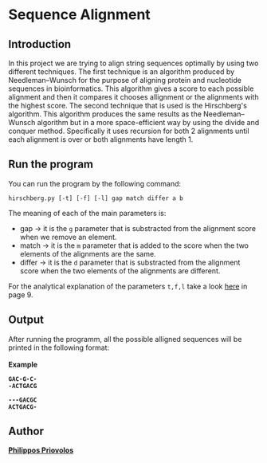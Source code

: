 # Sequence Alignment

## Introduction

In this project we are trying to align string sequences optimally by using two different techniques. The first technique is an algorithm produced by Needleman–Wunsch
for the purpose of aligning protein and nucleotide sequences in bioinformatics. This algorithm gives a score to each possible alignment and then it compares it chooses allignment or the alignments with the highest score. The second technique that is used is the Hirschberg's algorithm. This algorithm produces the same results as the
Needleman–Wunsch algorithm but in a more space-efficient way by using the divide and conquer method. Specifically it uses recursion for both 2 alignments until each alignment is over or both alignments have length 1. 

## Run the program

You can run the program by the following command:
```
hirschberg.py [-t] [-f] [-l] gap match differ a b
```
The meaning of each of the main parameters is:
* gap -> it is the ```g``` parameter that is substracted from the alignment score when we remove an element.
* match -> it is the ```m``` parameter that is added to the score when the two elements of the alignments are the same.
* differ -> it is the ```d``` parameter that is substracted from the alignment score when the two elements of the alignments are different.

For the analytical explanation of the parameters ```t,f,l``` take a look [here](https://github.com/Philippos01/Algorithms-Data-Structures/blob/main/assignment-2022-2/assignment-2022-2.pdf) in page 9.

## Output

After running the programm, all the possible alligned sequences will be printed in the following format:<br><br>
<b>Example<b>
 ``` 
 GAC-G-C-
-ACTGACG
  
---GACGC
ACTGACG-
```


## Author 
[Philippos Priovolos](https://github.com/Philippos01)


